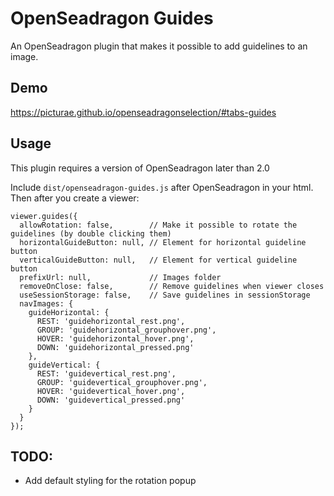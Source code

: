 # OpenSeadragon Guides

An OpenSeadragon plugin that makes it possible to add guidelines to an image.

## Demo

https://picturae.github.io/openseadragonselection/#tabs-guides

## Usage

This plugin requires a version of OpenSeadragon later than 2.0

Include `dist/openseadragon-guides.js` after OpenSeadragon in your html. Then after you create a viewer:

    viewer.guides({
      allowRotation: false,        // Make it possible to rotate the guidelines (by double clicking them)
      horizontalGuideButton: null, // Element for horizontal guideline button
      verticalGuideButton: null,   // Element for vertical guideline button
      prefixUrl: null,             // Images folder
      removeOnClose: false,        // Remove guidelines when viewer closes
      useSessionStorage: false,    // Save guidelines in sessionStorage
      navImages: {
        guideHorizontal: {
          REST: 'guidehorizontal_rest.png',
          GROUP: 'guidehorizontal_grouphover.png',
          HOVER: 'guidehorizontal_hover.png',
          DOWN: 'guidehorizontal_pressed.png'
        },
        guideVertical: {
          REST: 'guidevertical_rest.png',
          GROUP: 'guidevertical_grouphover.png',
          HOVER: 'guidevertical_hover.png',
          DOWN: 'guidevertical_pressed.png'
        }
      }
    });

## TODO:
* Add default styling for the rotation popup
